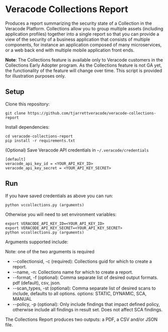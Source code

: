 # Veracode Collections Report

Produces a report summarizing the security state of a Collection in the Veracode Platform. Collections allow you to group multiple assets (including application profiles) together into a single report so that you can provide a view of the security of a business application that consists of multiple components, for instance an application composed of many microservices, or a web back end with multiple mobile application front ends.

**Note**: The Collections feature is available only to Veracode customers in the Collections Early Adopter program. As the Collections feature is not GA yet, the functionality of the feature will change over time. This script is provided for illustration purposes only.

## Setup

Clone this repository:

    git clone https://github.com/tjarrettveracode/veracode-collections-report

Install dependencies:

    cd veracode-collections-report
    pip install -r requirements.txt

(Optional) Save Veracode API credentials in `~/.veracode/credentials`

    [default]
    veracode_api_key_id = <YOUR_API_KEY_ID>
    veracode_api_key_secret = <YOUR_API_KEY_SECRET>

## Run

If you have saved credentials as above you can run:

    python vccollections.py (arguments)

Otherwise you will need to set environment variables:

    export VERACODE_API_KEY_ID=<YOUR_API_KEY_ID>
    export VERACODE_API_KEY_SECRET=<YOUR_API_KEY_SECRET>
    python vccollections.py (arguments)

Arguments supported include:

Note: one of the two arguments is required
* --collectionsid, -c  (required): Collections guid for which to create a report.
*  --name, -n:           Collections name for which to create a report.
* --format, -f  (optional): Comma separate list of desired output formats. pdf (default), csv, json.
* --scan_types, -st (optional): Comma separate list of desired scans to include, defaults to all options. options: STATIC, DYNAMIC, SCA, MANUAL
* --policy, -p (optional): Only include findings that impact defined policy, otherwise include all findings in result set. Does not affect SCA findings.

The Collections Report produces two outputs: a PDF, a CSV and/or JSON file.

